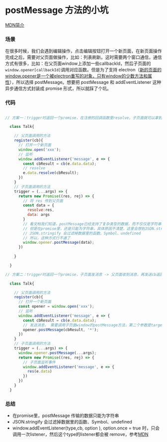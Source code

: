 # postMessage 方法的小坑

[MDN简介](https://developer.mozilla.org/zh-CN/docs/Web/API/Window/postMessage)

### 场景

在很多时候，我们会遇到编辑操作，点击编辑按钮打开一个新页面，在新页面操作完成之后，需要对父页面做操作，比如：列表刷新。这时需要两个窗口通信，通信方式有很多，比如：在父页面window上添加一些callbackId，然后子页面的`window.opener[callbackId]`调用对应函数。但是为了支持 electron（[新的页面的window.opener是一个被electron重写的对象，只有window的少数方法和属性](https://electronjs.org/docs/api/browser-window-proxy)），所以选择 postMessage。想要把 postMessage 和 addEventListener 这种异步通信方式封装成 promise 形式，所以就踩了个坑。

### 代码

```js

// 方案一：trigger时返回一个promise，在注册的回调函数里resolve，子页面就可以拿到cb的返回值。

  class Talk{

    // 父页面调用的方法 
    register(cb){
      // 打开一个新页面
      window.open('xxx');
      // 监听
      window.addEventListener('message', e => {
        const cbResult = cb(e.data.data);
        // resolve
        e.data.resolve(cbResult);
      })
    }
    // 子页面调用的方法
    trigger = (...args) => {
      return new Promise((res, rej) => {
        // 将 res 传到父页面
        const data = {
          resolve:res,
          data: args
        }
        // 看文档我们知道，postMessage已经支持了复杂类型的数据，而不仅仅是字符串
        // 但是在promise里，还是只能为字符串，具体原因不清楚，这里会想到JSON.stringify
        // JSON.stringify 会过滤掉数据里的函数、Symbol、undefined
        // 所以，这种方式行不通了
        window.opener.postMessage(data);
      })
      
    }

  }

// 方案二：trigger时返回一个promise，子页面发消息 -> 父页面收到消息，再发送cb返回值 -> 子页面收到消息，执行resovle

  class Talk{

    // 父页面调用的方法
    register(cb){
      // 打开一个新页面
      const opener = window.open('xxx');
      // 监听
      window.addEventListener('message', e => {
        const cbResult = cb(e.data.data);
        // 发送消息， 需要调用子页面window的postMessage方法，第二个参数是targetOrigin，* 为不限制
        opener.postMessage(cbResult, '*');
      })
    }
    // 子页面调用的方法
    trigger = (...args) => {
      window.opener.postMessage(...args);
      return new Promise((res, rej) => {
        // 子页面监听事件
        window.addEventListener('message', e => {
          res(e.data)
        })
      })
    }
  }
```

### 总结

- 在promise里，postMessage 传输的数据只能为字符串
- JSON.stringify 会过滤掉数据里的函数、Symbol、undefined
- window.addEventListener(type,cb, option ), option.once = true 时，只会调用一次listener，然后这个type的listener都会被 remove，参考[MDN](https://developer.mozilla.org/zh-CN/docs/Web/API/EventTarget/addEventListener)
